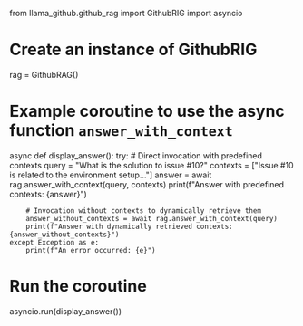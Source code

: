 from llama_github.github_rag import GithubRIG
import asyncio

# Create an instance of GithubRIG
rag = GithubRAG()

# Example coroutine to use the async function `answer_with_context`
async def display_answer():
    try:
        # Direct invocation with predefined contexts
        query = "What is the solution to issue #10?"
        contexts = ["Issue #10 is related to the environment setup..."]
        answer = await rag.answer_with_context(query, contexts)
        print(f"Answer with predefined contexts: {answer}")

        # Invocation without contexts to dynamically retrieve them
        answer_without_contexts = await rag.answer_with_context(query)
        print(f"Answer with dynamically retrieved contexts: {answer_without_contexts}")
    except Exception as e:
        print(f"An error occurred: {e}")

# Run the coroutine
asyncio.run(display_answer())